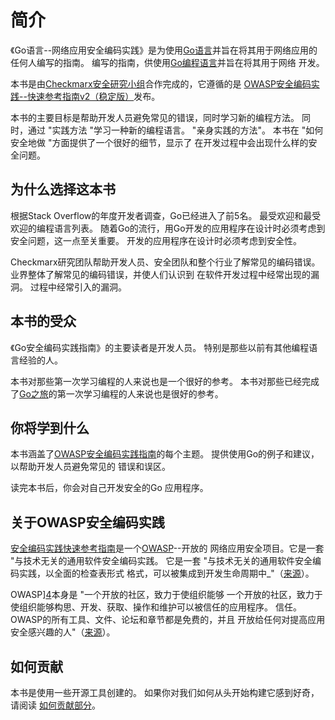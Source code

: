 # 简介

《Go语言--网络应用安全编码实践》是为使用[Go语言][1]并旨在将其用于网络应用的任何人编写的指南。
编写的指南，供使用[Go编程语言][1]并旨在将其用于网络
开发。

本书是由[Checkmarx安全研究小组][2]合作完成的，它遵循的是
[OWASP安全编码实践--快速参考指南v2（稳定版）][3]发布。

本书的主要目标是帮助开发人员避免常见的错误，同时学习新的编程方法。
同时，通过 "实践方法 "学习一种新的编程语言。
"亲身实践的方法"。
本书在 "如何安全地做 "方面提供了一个很好的细节，显示了
在开发过程中会出现什么样的安全问题。

## 为什么选择这本书

根据Stack Overflow的年度开发者调查，Go已经进入了前5名。
最受欢迎和最受欢迎的编程语言列表。
随着Go的流行，用Go开发的应用程序在设计时必须考虑到安全问题，这一点至关重要。
开发的应用程序在设计时必须考虑到安全性。

Checkmarx研究团队帮助开发人员、安全团队和整个行业了解常见的编码错误。
业界整体了解常见的编码错误，并使人们认识到
在软件开发过程中经常出现的漏洞。
过程中经常引入的漏洞。

## 本书的受众

《Go安全编码实践指南》的主要读者是开发人员。
特别是那些以前有其他编程语言经验的人。

本书对那些第一次学习编程的人来说也是一个很好的参考。
本书对那些已经完成了[Go之旅][8]的第一次学习编程的人来说也是很好的参考。

## 你将学到什么

本书涵盖了[OWASP安全编码实践指南][3]的每个主题。
提供使用Go的例子和建议，以帮助开发人员避免常见的
错误和误区。

读完本书后，你会对自己开发安全的Go
应用程序。



## 关于OWASP安全编码实践

[安全编码实践快速参考指南][3]是一个[OWASP][4]--开放的
网络应用安全项目。它是一套 "与技术无关的通用软件安全编码实践。
它是一套 "与技术无关的通用软件安全编码实践，以全面的检查表形式
格式，可以被集成到开发生命周期中_"（[来源][3]）。

OWASP][4]本身是 "一个开放的社区，致力于使组织能够
一个开放的社区，致力于使组织能够构思、开发、获取、操作和维护可以被信任的应用程序。
信任。OWASP的所有工具、文件、论坛和章节都是免费的，并且
开放给任何对提高应用安全感兴趣的人"（[来源][5]）。

## 如何贡献

本书是使用一些开源工具创建的。
如果你对我们如何从头开始构建它感到好奇，请阅读
[如何贡献部分][6]。

[1]: https://golang.org
[2]: http://chkmrx.co/2sffXFr
[3]: https://www.owasp.org/index.php/OWASP_Secure_Coding_Practices_-_Quick_Reference_Guide
[4]: https://www.owasp.org
[5]: https://www.owasp.org/index.php/About_OWASP
[6]: /howto-contribute.md
[7]: https://www.twitter.com/checkmarx
[8]: https://tour.golang.org/list
[12]: dist/go-webapp-scp.pdf
[13]: dist/go-webapp-scp.mobi
[14]: dist/go-webapp-scp.epub
